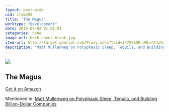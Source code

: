 ```yaml
---
layout: post-wide
uid: item285
title: "The Magus"
worktype: "Development"
date: 2015-09-02 01:01:01
categories: none
image-url: book-cover-blank.jpg
item-url: http://target.georiot.com/Proxy.ashx?tsid=14707&GR_URL=http%3A%2F%2Fwww.amazon.com%2FThe-Magus-John-Fowles%2Fdp%2F0440351626%2F
description: "Matt Mullenweg on Polyphasic Sleep, Tequila, and Building Billion-Dollar Companies"
---
```

<a href="http://target.georiot.com/Proxy.ashx?tsid=14707&GR_URL=http%3A%2F%2Fwww.amazon.com%2FThe-Magus-John-Fowles%2Fdp%2F0440351626%2F" target="blank"><img src="../../../../img/thumbs/book-cover-blank.jpg" class="prod-img"></a>
<h2>The Magus</h2>
<p><a href="http://target.georiot.com/Proxy.ashx?tsid=14707&GR_URL=http%3A%2F%2Fwww.amazon.com%2FThe-Magus-John-Fowles%2Fdp%2F0440351626%2F" target="blank">Get it on Amazon</a><p>
<p>Mentioned in: <a href="http://fourhourworkweek.com/2015/02/09/matt-mullenweg/comment-page-3/" target="blank">Matt Mullenweg on Polyphasic Sleep, Tequila, and Building Billion-Dollar Companies</a></p>
